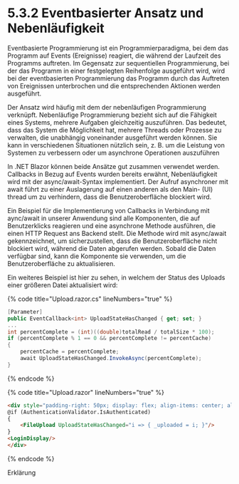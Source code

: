 # 5.3.2 Eventbasierter Ansatz und Nebenläufigkeit

Eventbasierte Programmierung ist ein Programmierparadigma, bei dem das Programm auf Events (Ereignisse) reagiert, die während der Laufzeit des Programms auftreten. Im Gegensatz zur sequentiellen Programmierung, bei der das Programm in einer festgelegten Reihenfolge ausgeführt wird, wird bei der eventbasierten Programmierung das Programm durch das Auftreten von Ereignissen unterbrochen und die entsprechenden Aktionen werden ausgeführt.

Der Ansatz wird häufig mit dem der nebenläufigen Programmierung verknüpft. Nebenläufige Programmierung bezieht sich auf die Fähigkeit eines Systems, mehrere Aufgaben gleichzeitig auszuführen. Das bedeutet, dass das System die Möglichkeit hat, mehrere Threads oder Prozesse zu verwalten, die unabhängig voneinander ausgeführt werden können. Sie kann in verschiedenen Situationen nützlich sein, z. B. um die Leistung von Systemen zu verbessern oder um asynchrone Operationen auszuführen

In .NET Blazor können beide Ansätze gut zusammen verwendet werden. Callbacks in Bezug auf Events wurden bereits erwähnt, Nebenläufigkeit wird mit der async/await-Syntax implementiert. Der Aufruf asynchroner mit await führt zu einer Auslagerung auf einen anderen als den Main- (UI) thread um zu verhindern, dass die Benutzeroberfläche blockiert wird.

Ein Beispiel für die Implementierung von Callbacks in Verbindung mit aync/await in unserer Anwendung sind alle Komponenten, die auf Benutzerklicks reagieren und eine asynchrone Methode ausführen, die einen HTTP Request ans Backend stellt. Die Methode wird mit async/await gekennzeichnet, um sicherzustellen, dass die Benutzeroberfläche nicht blockiert wird, während die Daten abgerufen werden. Sobald die Daten verfügbar sind, kann die Komponente sie verwenden, um die Benutzeroberfläche zu aktualisieren.

Ein weiteres Beispiel ist hier zu sehen, in welchem der Status des Uploads einer größeren Datei aktualisiert wird:

{% code title="Upload.razor.cs" lineNumbers="true" %}
```csharp
[Parameter]  
public EventCallback<int> UploadStateHasChanged { get; set; }
...
int percentComplete = (int)((double)totalRead / totalSize * 100);  
if (percentComplete % 1 == 0 && percentComplete != percentCache)  
{  
	percentCache = percentComplete;  
	await UploadStateHasChanged.InvokeAsync(percentComplete);  
}
```
{% endcode %}

{% code title="Upload.razor" lineNumbers="true" %}
```html
<div style="padding-right: 50px; display: flex; align-items: center; align-content: center;">  
@if (AuthenticationValidator.IsAuthenticated)  
{  
	<FileUpload UploadStateHasChanged="i => { _uploaded = i; }"/>  
}  
<LoginDisplay/>  
</div>
```
{% endcode %}

Erklärung
